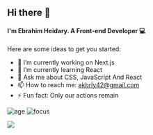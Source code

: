 ## Hi there 👋
#### I'm Ebrahim Heidary. A Front-end Developer 💻


Here are some ideas to get you started:

- 🔭 I’m currently working on Next.js
- 🌱 I’m currently learning React
- 💬 Ask me about CSS, JavaScript And React
- 📫 How to reach me: akbrly42@gmail.com 
- ⚡ Fun fact: Only our actions remain


![age](https://img.shields.io/badge/age-19-blue)
![focus](https://img.shields.io/badge/focus-frontend-blue)

<a href="https://github.com/EbrahimHeydari">
  <img src="https://github-readme-stats.vercel.app/api?username=EbrahimHeydari&hide=stars&show_icons=true&theme=react">
</a>

<!-- ![Top Langs](https://github-readme-stats.vercel.app/api/top-langs/?username=EbrahimHeydari&theme=react) -->
